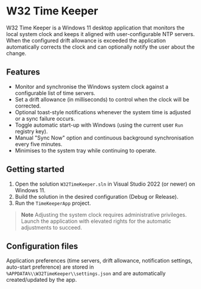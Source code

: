 # W32 Time Keeper

W32 Time Keeper is a Windows 11 desktop application that monitors the local system clock and keeps it aligned with user-configurable NTP servers. When the configured drift allowance is exceeded the application automatically corrects the clock and can optionally notify the user about the change.

## Features

- Monitor and synchronise the Windows system clock against a configurable list of time servers.
- Set a drift allowance (in milliseconds) to control when the clock will be corrected.
- Optional toast-style notifications whenever the system time is adjusted or a sync failure occurs.
- Toggle automatic start-up with Windows (using the current user `Run` registry key).
- Manual "Sync Now" option and continuous background synchronisation every five minutes.
- Minimises to the system tray while continuing to operate.

## Getting started

1. Open the solution `W32TimeKeeper.sln` in Visual Studio 2022 (or newer) on Windows 11.
2. Build the solution in the desired configuration (Debug or Release).
3. Run the `TimeKeeperApp` project.

> **Note**
> Adjusting the system clock requires administrative privileges. Launch the application with elevated rights for the automatic adjustments to succeed.

## Configuration files

Application preferences (time servers, drift allowance, notification settings, auto-start preference) are stored in `%APPDATA%\\W32TimeKeeper\\settings.json` and are automatically created/updated by the app.
